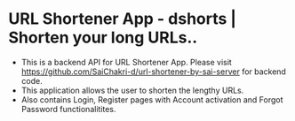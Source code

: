 # URL Shortener App - dshorts | Shorten your long URLs..
- This is a backend API for URL Shortener App. Please visit https://github.com/SaiChakri-d/url-shortener-by-sai-server for backend code.
- This application allows the user to shorten the lengthy URLs.
- Also contains Login, Register pages with Account activation and Forgot Password functionalitites.